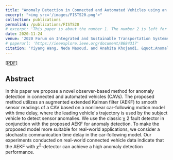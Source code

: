 ```yaml
---
title: "Anomaly Detection in Connected and Automated Vehicles using an Augmented State Formulation"
excerpt: "<img src='/images/FISTS20.png'>"
collection: publications
permalink: /publications/FISTS20
# excerpt: 'This paper is about the number 1. The number 2 is left for future work.'
date: 2020-11-24
venue: '2020 Forum on Integrated and Sustainable Transportation Systems (FISTS), pp. 156-161. IEEE, 2020.'
# paperurl: 'https://ieeexplore.ieee.org/document/8684317'
citation: 'Yiyang Wang, Neda Masoud, and Anahita Khojandi. &quot;Anomaly Detection in Connected and Automated Vehicles using an Augmented State Formulation.&quot; <i>In 2020 Forum on Integrated and Sustainable Transportation Systems (FISTS), pp. 156-161. IEEE, 2020.</i>'
---
```


[[PDF]](https://arxiv.org/pdf/2004.09496.pdf)

## Abstract
In this paper we propose a novel observer-based method for anomaly detection in connected and automated vehicles (CAVs). The proposed method utilizes an augmented extended Kalman filter (AEKF) to smooth sensor readings of a CAV based on a nonlinear car-following motion model with time delay, where the leading vehicle's trajectory is used by the subject vehicle to detect sensor anomalies. We use the classic χ 2 fault detector in conjunction with the proposed AEKF for anomaly detection. To make the proposed model more suitable for real-world applications, we consider a stochastic communication time delay in the car-following model. Our experiments conducted on real-world connected vehicle data indicate that the AEKF with $\chi^2$-detector can achieve a high anomaly detection performance.